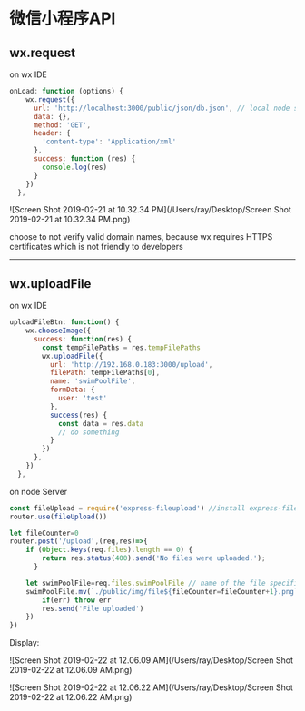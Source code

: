 # 微信小程序API

## wx.request 

on wx IDE

```js
onLoad: function (options) {
    wx.request({
      url: 'http://localhost:3000/public/json/db.json', // local node server, open public
      data: {},
      method: 'GET',
      header: {
        'content-type': 'Application/xml'
      },
      success: function (res) {
        console.log(res)
      }
    })
  },
```



![Screen Shot 2019-02-21 at 10.32.34 PM](/Users/ray/Desktop/Screen Shot 2019-02-21 at 10.32.34 PM.png)

  choose to not verify valid domain names, because wx requires HTTPS certificates which is not friendly to developers

------



## wx.uploadFile

on wx IDE

```js
uploadFileBtn: function() {
    wx.chooseImage({
      success: function(res) {
        const tempFilePaths = res.tempFilePaths
        wx.uploadFile({
          url: 'http://192.168.0.183:3000/upload',
          filePath: tempFilePaths[0],
          name: 'swimPoolFile',
          formData: {
            user: 'test'
          },
          success(res) {
            const data = res.data
            // do something
          }
        })
      },
    })
  },
```



on node Server

```js
const fileUpload = require('express-fileupload') //install express-fileupload
router.use(fileUpload()) 

let fileCounter=0
router.post('/upload',(req,res)=>{
    if (Object.keys(req.files).length == 0) {
        return res.status(400).send('No files were uploaded.');
      }

    let swimPoolFile=req.files.swimPoolFile // name of the file specified 
    swimPoolFile.mv(`./public/img/file${fileCounter=fileCounter+1}.png`,(err)=>{  // Use the mv() method to place the file somewhere on your server
        if(err) throw err
        res.send('File uploaded')
    })
})
```



Display:

![Screen Shot 2019-02-22 at 12.06.09 AM](/Users/ray/Desktop/Screen Shot 2019-02-22 at 12.06.09 AM.png)

![Screen Shot 2019-02-22 at 12.06.22 AM](/Users/ray/Desktop/Screen Shot 2019-02-22 at 12.06.22 AM.png)



